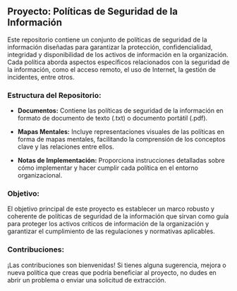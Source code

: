 ## Proyecto: Políticas de Seguridad de la Información

Este repositorio contiene un conjunto de políticas de seguridad de la información diseñadas para garantizar la protección, 
confidencialidad, integridad y disponibilidad de los activos de información en la organización. 
Cada política aborda aspectos específicos relacionados con la seguridad de la información, como el acceso remoto, 
el uso de Internet, la gestión de incidentes, entre otros.

### Estructura del Repositorio:

- **Documentos:** Contiene las políticas de seguridad de la información en formato de documento de texto (.txt) o documento portátil (.pdf).
  
- **Mapas Mentales:** Incluye representaciones visuales de las políticas en forma de mapas mentales, facilitando la comprensión de los conceptos clave y las relaciones entre ellos.

- **Notas de Implementación:** Proporciona instrucciones detalladas sobre cómo implementar y hacer cumplir cada política en el entorno organizacional.

### Objetivo:

El objetivo principal de este proyecto es establecer un marco robusto y coherente de políticas de seguridad de la información 
que sirvan como guía para proteger los activos críticos de información de la organización y garantizar el cumplimiento 
de las regulaciones y normativas aplicables.

### Contribuciones:

¡Las contribuciones son bienvenidas! Si tienes alguna sugerencia, mejora o nueva política que creas que podría 
beneficiar al proyecto, no dudes en abrir un problema o enviar una solicitud de extracción.


